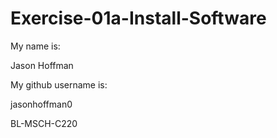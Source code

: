 # Exercise-01a-Install-Software
My name is:

Jason Hoffman

My github username is:

jasonhoffman0

BL-MSCH-C220
